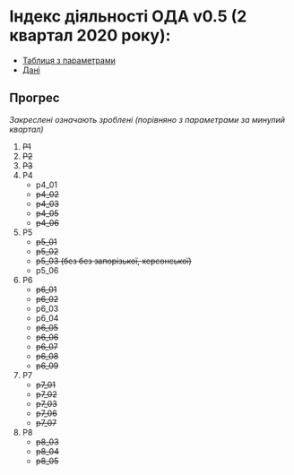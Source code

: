 # Індекс діяльності ОДА v0.5 (2 квартал 2020 року): 

* [Таблиця з параметрами](https://docs.google.com/spreadsheets/d/1ceBKHWzE51ogxC5EFibUah67H05VMdyqYlmkYtJtAa0/edit?usp=sharing)
* [Дані](https://drive.google.com/drive/folders/139xreTx0BqZTgCuHNOB6lPPRPbiHQ5Eu?usp=sharing)


## Прогрес
*Закреслені означають зроблені (порівняно з параметрами за минулий квартал)*
1. ~~P1~~
2. ~~P2~~
3. ~~P3~~
4. P4
    * p4_01
    * ~~p4_02~~
    * ~~p4_03~~
    * ~~p4_05~~
    * ~~p4_06~~
5. P5
    * ~~p5_01~~
    * ~~p5_02~~
    * ~~p5_03 (без без запорізької, херсонської)~~
    * p5_06
6. P6
    * ~~p6_01~~
    * ~~p6_02~~
    * p6_03
    * p6_04
    * ~~p6_05~~
    * ~~p6_06~~
    * ~~p6_07~~
    * ~~p6_08~~
    * ~~p6_09~~
7. P7
    * ~~p7_01~~
    * ~~p7_02~~
    * ~~p7_03~~
    * ~~p7_06~~
    * ~~p7_07~~
8. P8
    * ~~p8_03~~
    * ~~p8_04~~
    * ~~p8_05~~

